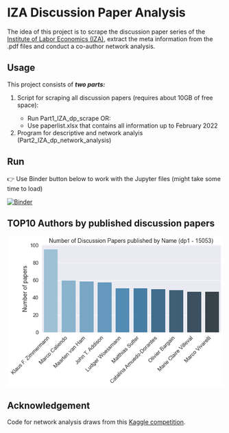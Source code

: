 # IZA Discussion Paper Analysis
The idea of this project is to scrape the discussion paper series of the [Institute of Labor Economics (IZA)](https://www.iza.org/publications/dp), extract the meta information from the .pdf files and conduct a co-author network analysis.

## Usage
This project consists of ***two parts:***
<ol>
  <li>Script for scraping all discussion papers (requires about 10GB of free space): </li>
    <ul>
    <li>Run Part1_IZA_dp_scrape OR:</li>
    <li>Use paperlist.xlsx that contains all information up to February 2022</li>
   </ul>
  <li> Program for descriptive and network analyis (Part2_IZA_dp_network_analysis)
</ol>

## Run
:point_right: Use Binder button below to work with the Jupyter files (might take some time to load)

[![Binder](https://mybinder.org/badge_logo.svg)](https://mybinder.org/v2/gh/4lexLammers/IZA_dp_network_analysis/master)

## TOP10 Authors by published discussion papers
![Drag Racing](TOP10_Authors.png)


## Acknowledgement
Code for network analysis draws from this [Kaggle competition](https://www.kaggle.com/aiswaryaramachandran/coauthor-network-analysis-using-graph-embeddings/notebook).

